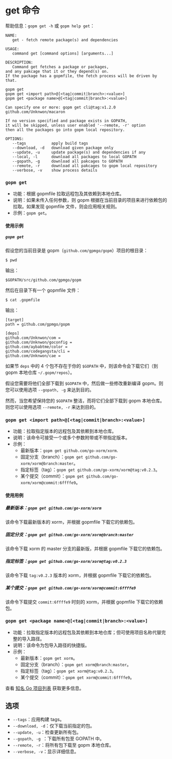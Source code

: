 get 命令
=======

帮助信息：`gopm get -h` 或 `gopm help get`：

```
NAME:
   get - fetch remote package(s) and dependencies

USAGE:
   command get [command options] [arguments...]

DESCRIPTION:
   Command get fetches a package or packages,
and any pakcage that it or they depend(s) on.
If the package has a gopmfile, the fetch process will be driven by that.

gopm get
gopm get <import path>@[<tag|commit|branch>:<value>]
gopm get <package name>@[<tag|commit|branch>:<value>]

Can specify one or more: gopm get cli@tag:v1.2.0 github.com/Unknwon/macaron

If no version specified and package exists in GOPATH,
it will be skipped, unless user enabled '--remote, -r' option
then all the packages go into gopm local repository.

OPTIONS:
   --tags 			apply build tags
   --download, -d	download given package only
   --update, -u		update package(s) and dependencies if any
   --local, -l		download all packages to local GOPATH
   --gopath, -g		download all pakcages to GOPATH
   --remote, -r		download all pakcages to gopm local repository
   --verbose, -v	show process details
```
   
### `gopm get`

- 功能：根据 gopmfile 拉取远程包及其依赖到本地仓库。
- 说明：如果未传入任何参数，则 gopm 根据在当前目录的项目来进行依赖包的拉取。如果发现 gopmfile 文件，则会应用相关规则。
- 示例：`gopm get`。

#### 使用示例

##### `gopm get`

假设您的当前目录是 gopm（`github.com/gpmgo/gopm`）项目的根目录：

	$ pwd
	
输出：

	$GOPATH/src/github.com/gpmgo/gopm
	
然后在目录下有一个 gopmfile 文件：

	$ cat .gopmfile
	
输出：

```
[target]
path = github.com/gpmgo/gopm

[deps]
github.com/Unknwon/com =
github.com/Unknwon/goconfig =
github.com/aybabtme/color =
github.com/codegangsta/cli =
github.com/Unknwon/cae =
```
	
如果节 `deps` 中的 4 个包不存在于你的 `$GOPATH` 中，则该命令会下载它们（到 gopm 本地仓库 `~/.gopm/repos`）。

假设您需要将他们全部下载到 `$GOPATH` 中，然后做一些修改重新编译 gopm。则您可以使用选项 `--gopath, -g` 来达到目的。

然而，当您希望保持您的 `$GOPATH` 整洁，而将它们全部下载到 gopm 本地仓库。则您可以使用选项 `--remote, -r` 来达到目的。


### `gopm get <import path>@[<tag|commit|branch>:<value>]`

- 功能：拉取指定版本的远程包及其依赖到本地仓库。
- 说明：该命令可接受一个或多个参数附带或不带指定版本。
- 示例：
	- 最新版本：`gopm get github.com/go-xorm/xorm`.
	- 固定分支（branch）：`gopm get github.com/go-xorm/xorm@branch:master`。
	- 指定标签（tag）：`gopm get github.com/go-xorm/xorm@tag:v0.2.3`。
	- 某个提交（commit）：`gopm get github.com/go-xorm/xorm@commit:6ffffe9`。
	
#### 使用用例

##### 最新版本：`gopm get github.com/go-xorm/xorm`

该命令下载最新版本的 xorm，并根据 gopmfile 下载它的依赖包。

##### 固定分支：`gopm get github.com/go-xorm/xorm@branch:master`

该命令下载 xorm 的 master 分支的最新版，并根据 gopmfile 下载它的依赖包。

##### 指定标签：`gopm get github.com/go-xorm/xorm@tag:v0.2.3`

该命令下载 `tag:v0.2.3` 版本的 xorm，并根据 gopmfile 下载它的依赖包。

##### 某个提交：`gopm get github.com/go-xorm/xorm@commit:6ffffe9`

该命令下载提交 `commit:6ffffe9` 时刻的 xorm，并根据 gopmfile 下载它的依赖包。

### `gopm get <package name>@[<tag|commit|branch>:<value>]`

- 功能：拉取指定版本的远程包及其依赖到本地仓库；但可使用项目名称代替完整的导入路径。
- 说明：该命令为包导入路径的快捷版。
- 示例：
	- 最新版本：`gopm get xorm`。
	- 固定分支（branch）：`gopm get xorm@branch:master`。
	- 指定标签（tag）：`gopm get xorm@tag:v0.2.3`。
	- 某个提交（commit）：`gopm get xorm@commit:6ffffe9`。
	
查看 [知名 Go 项目列表](../pkgname.list) 获取更多信息。

## 选项

- `--tags`：应用构建 tags。
- `--download, -d`：仅下载当前指定的包。
- `--update, -u`：检查更新所有包。
- `--gopath, -g	`：下载所有包至 GOPATH 中。
- `--remote, -r`：将所有包下载至 gopm 本地仓库。
- `--verbose, -v`：显示详细信息。
